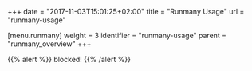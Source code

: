 +++
date = "2017-11-03T15:01:25+02:00"
title = "Runmany Usage"
url = "runmany-usage"

[menu.runmany]
  weight = 3
  identifier = "runmany-usage"
  parent = "runmany_overview"
+++

{{% alert %}}
blocked!
{{% /alert %}}

